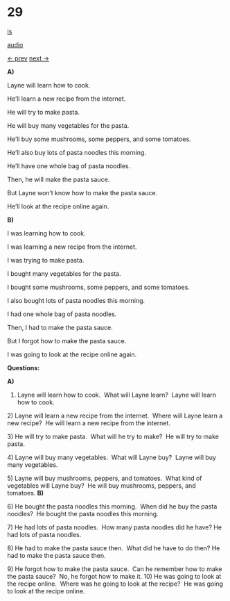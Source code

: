 # 29

[is](../is/story_29.md)

[audio](../audio/story_29.mp3)

[← prev](../en/story_28.md)
[next →](../en/story_30.md)

**A)**

Layne will learn how to cook.

He’ll learn a new recipe from the internet.

He will try to make pasta.

He will buy many vegetables for the pasta.

He’ll buy some mushrooms, some peppers, and some tomatoes.

He’ll also buy lots of pasta noodles this morning.

He’ll have one whole bag of pasta noodles.

Then, he will make the pasta sauce.

But Layne won’t know how to make the pasta sauce.

He’ll look at the recipe online again.

**B)**

I was learning how to cook.

I was learning a new recipe from the internet.

I was trying to make pasta.

I bought many vegetables for the pasta.

I bought some mushrooms, some peppers, and some tomatoes.

I also bought lots of pasta noodles this morning.

I had one whole bag of pasta noodles.

Then, I had to make the pasta sauce.

But I forgot how to make the pasta sauce.

I was going to look at the recipe online again.

**Questions:**

**A)**
1) Layne will learn how to cook.  What will Layne learn?  Layne will
learn how to cook.

2\) Layne will learn a new recipe from the internet.  Where will Layne
learn a new recipe?  He will learn a new recipe from the internet.

3\) He will try to make pasta.  What will he try to make?  He will try
to make pasta.

4\) Layne will buy many vegetables.  What will Layne buy?  Layne will
buy many vegetables.

5\) Layne will buy mushrooms, peppers, and tomatoes.  What kind of
vegetables will Layne buy?  He will buy mushrooms, peppers, and
tomatoes.
**B)**

6\) He bought the pasta noodles this morning.  When did he buy the pasta
noodles?  He bought the pasta noodles this morning.

7\) He had lots of pasta noodles.  How many pasta noodles did he have?
He had lots of pasta noodles.

8\) He had to make the pasta sauce then.  What did he have to do then?
He had to make the pasta sauce then.

9\) He forgot how to make the pasta sauce.  Can he remember how to make
the pasta sauce?  No, he forgot how to make it.
10) He was going to look at the recipe online.  Where was he going to
look at the recipe?  He was going to look at the recipe online.

